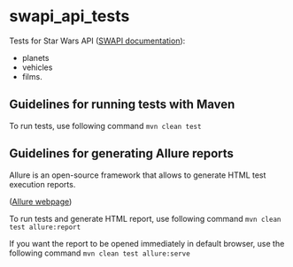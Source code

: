 # swapi_api_tests

Tests for Star Wars API ([SWAPI documentation](https://swapi.dev/documentation)):
- planets
- vehicles
- films. 

## Guidelines for running tests with Maven

To run tests, use following command
`mvn clean test`

## Guidelines for generating Allure reports
 
Allure is an open-source framework that allows to generate HTML test execution reports.

([Allure webpage](http://allure.qatools.ru/))

To run tests and generate HTML report, use following command
`mvn clean test allure:report`

If you want the report to be opened immediately in default browser, use the following command
`mvn clean test allure:serve`

